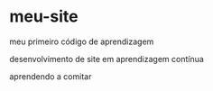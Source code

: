 # meu-site

meu primeiro código de aprendizagem

desenvolvimento de site em aprendizagem contínua

aprendendo a comitar
